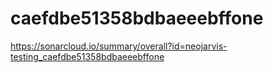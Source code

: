 # caefdbe51358bdbaeeebffone
https://sonarcloud.io/summary/overall?id=neojarvis-testing_caefdbe51358bdbaeeebffone
